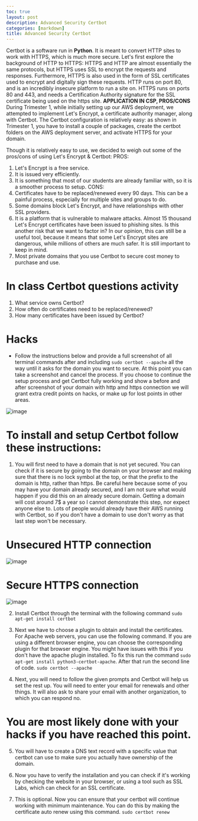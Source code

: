 ```yaml
---
toc: true
layout: post
description: Advanced Security Certbot
categories: [markdown]
title: Advanced Security Certbot
---
```


Certbot is a software run in **Python**. It is meant to convert HTTP sites to work with HTTPS, which is much more secure.
Let's first explore the background of HTTP to HTTPS:
HTTPS and HTTP are almost essentially the same protocols, but HTTPS uses SSL to encrypt the requests and responses.
Furthermore, HTTPS is also used in the form of SSL certificates used to encrypt and digitally sign these requests.
HTTP runs on port 80, and is an incredibly insecure platform to run a site on. HTTPS runs on ports 80 and 443, and needs a Certification Authority signature for the SSL certificate being used on the https site.
**APPLICATION IN CSP, PROS/CONS**
During Trimester 1, while initially setting up our AWS deployment, we attempted to implement Let's Encrypt, a certificate authority manager, along with Certbot.
The Certbot configuration is relatively easy: as shown in Trimester 1, you have to install a couple of packages, create the certbot folders on the AWS deployment server, and activate HTTPS for your domain.

Though it is relatively easy to use, we decided to weigh out some of the pros/cons of using Let's Encrypt & Certbot:
PROS:
1. Let's Encrypt is a free service.
2. It is issued very efficiently.
3. It is something that most of our students are already familiar with, so it is a smoother process to setup.
CONS:
1. Certificates have to be replaced/renewed every 90 days. This can be a painful process, especially for multiple sites and groups to do.
2. Some domains block Let's Encrypt, and have relationships with other SSL providers.
3. It is a platform that is vulnerable to malware attacks. Almost 15 thousand Let's Encrypt certificates have been issued to phishing sites. Is this another risk that we want to factor in? In our opinion, this can still be a useful tool, because it means that some Let's Encrypt sites are dangerous, while millions of others are much safer. It is still important to keep in mind.
4. Most private domains that you use Certbot to secure cost money to purchase and use.

# In class Certbot questions activity

1. What service owns Certbot?
2. How often do certificates need to be replaced/renewed?
3. How many certificates have been issued by Certbot?



# Hacks
- Follow the instructions below and provide a full screenshot of all terminal commands after and including `sudo certbot --apache` all the way until it asks for the domain you want to secure. At this point you can take a screenshot and cancel the process. If you choose to continue the setup process and get Certbot fully working and show a before and after screenshot of your domain with http amd https connection we will grant extra credit points on hacks, or make up for lost points in other areas.

![image](https://vardaansinha.github.io/devops/images/devopshacks.png)

# To install and setup Certbot follow these instructions:

1. You will first need to have a domain that is not yet secured. You can check if it is secure by going to the domain on your browser and making sure that there is no lock symbol at the top, or that the prefix to the domain is http, rather than https. Be careful here because some of you may have your domain already secured, and I am not sure what would happen if you did this on an already secure domain. Getting a domain will cost around 7$ a year so I cannot demonstrate this step, nor expect anyone else to. Lots of people would already have their AWS running with Certbot, so if you don't have a domain to use don't worry as that last step won't be necessary.

# Unsecured HTTP connection
![image](https://vardaansinha.github.io/devops/images/slitheriohttp.png)

# Secure HTTPS connection
![image](https://vardaansinha.github.io/devops/images/schedulehttps.png)

2. Install Certbot through the terminal with the following command
`sudo apt-get install certbot`

3. Next we have to choose a plugin to obtain and install the certificates. For Apache web servers, you can use the following command. If you are using a different browser engine, you can choose the corresponding plugin for that browser engine. You might have issues with this if you don't have the apache plugin installed. To fix this run the command `sudo apt-get install python3-certbot-apache`. After that run the second line of code.
`sudo certbot --apache`

4. Next, you will need to follow the given prompts and Certbot will help us set the rest up. You will need to enter your email for renewals and other things. It will also ask to share your email with another organization, to which you can respond no.

# You are most likely done with your hacks if you have reached this point.

5. You will have to create a DNS text record with a specific value that certbot can use to make sure you actually have ownership of the domain.

6. Now you have to verify the installation and you can check if it's working by checking the website in your browser, or using a tool such as SSL Labs, which can check for an SSL certificate.

7. This is optional. Now you can ensure that your certbot will continue working with minimum maintenance. You can do this by making the certificate auto renew using this command.
`sudo certbot renew`